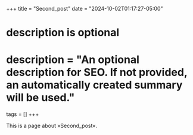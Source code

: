 +++
title = "Second_post"
date = "2024-10-02T01:17:27-05:00"

#
# description is optional
#
# description = "An optional description for SEO. If not provided, an automatically created summary will be used."

tags = []
+++

This is a page about »Second_post«.
